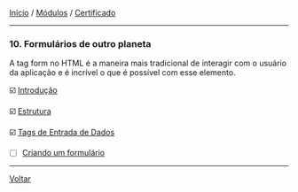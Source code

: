 [Início](https://github.com/Thalyalm/rocketseat-trilha-fundamentar) /
[Módulos](https://github.com/Thalyalm/rocketseat-trilha-fundamentar/tree/main/modulos/readme.md) /
[Certificado](https://github.com/Thalyalm/rocketseat-trilha-fundamentar/tree/main/certificado)

---

### 10. Formulários de outro planeta

A tag form no HTML é a maneira mais tradicional de interagir com o usuário da aplicação e é incrível o que é possível com esse elemento.

:ballot_box_with_check: [Introdução](https://github.com/Thalyalm/rocketseat-trilha-fundamentar/tree/main/modulos/formularios-de-outro-planeta/introducao/readme.md)

:ballot_box_with_check: [Estrutura](https://github.com/Thalyalm/rocketseat-trilha-fundamentar/tree/main/modulos/formularios-de-outro-planeta/estrutura/readme.md)

:ballot_box_with_check: [Tags de Entrada de Dados](https://github.com/Thalyalm/rocketseat-trilha-fundamentar/tree/main/modulos/formularios-de-outro-planeta/tags-de-entrada-de-dados/readme.md)

- [ ] [Criando um formulário](https://github.com/Thalyalm/rocketseat-trilha-fundamentar/tree/main/modulos/formularios-de-outro-planeta/criando-um-formulario/readme.md)

---

[Voltar](https://github.com/Thalyalm/rocketseat-trilha-fundamentar/tree/main/modulos/readme.md)